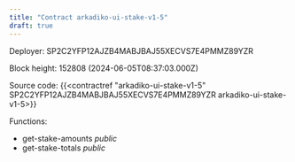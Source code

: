 ```yaml
---
title: "Contract arkadiko-ui-stake-v1-5"
draft: true
---
```

Deployer: SP2C2YFP12AJZB4MABJBAJ55XECVS7E4PMMZ89YZR


 



Block height: 152808 (2024-06-05T08:37:03.000Z)

Source code: {{<contractref "arkadiko-ui-stake-v1-5" SP2C2YFP12AJZB4MABJBAJ55XECVS7E4PMMZ89YZR arkadiko-ui-stake-v1-5>}}

Functions:

* get-stake-amounts _public_
* get-stake-totals _public_
